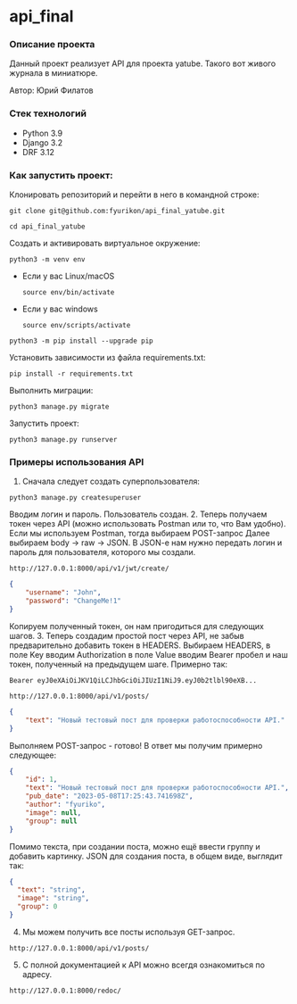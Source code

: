 # api_final
### Описание проекта
Данный проект реализует API для проекта yatube. Такого вот живого журнала в
миниатюре.

Автор: Юрий Филатов
### Стек технологий
* Python 3.9
* Django 3.2
* DRF 3.12

### Как запустить проект:

Клонировать репозиторий и перейти в него в командной строке:

```
git clone git@github.com:fyurikon/api_final_yatube.git
```

```
cd api_final_yatube
```

Cоздать и активировать виртуальное окружение:

```
python3 -m venv env
```

* Если у вас Linux/macOS

    ```
    source env/bin/activate
    ```

* Если у вас windows

    ```
    source env/scripts/activate
    ```

```
python3 -m pip install --upgrade pip
```

Установить зависимости из файла requirements.txt:

```
pip install -r requirements.txt
```

Выполнить миграции:

```
python3 manage.py migrate
```

Запустить проект:

```
python3 manage.py runserver
```

### Примеры использования API
1. Сначала следует создать суперпользователя:
```
python3 manage.py createsuperuser
```
Вводим логин и пароль. Пользователь создан.
2. Теперь получаем токен через API (можно использовать Postman
или то, что Вам удобно). Если мы используем Postman, тогда выбираем POST-запрос
Далее выбираем body -> raw -> JSON. В JSON-e нам нужно передать логин и пароль
для пользователя, которого мы создали.
```
http://127.0.0.1:8000/api/v1/jwt/create/
```
```json
{
    "username": "John",
    "password": "ChangeMe!1"
}
```
Копируем полученный токен, он нам пригодиться для следующих шагов.
3. Теперь создадим простой пост через API, не забыв предварительно добавить 
токен в HEADERS. Выбираем HEADERS, в поле Key вводим Authorization в поле
Value вводим Bearer пробел и наш токен, полученный на предыдущем шаге.
Примерно так:
```
Bearer eyJ0eXAiOiJKV1QiLCJhbGciOiJIUzI1NiJ9.eyJ0b2tlbl90eXB...
```
```
http://127.0.0.1:8000/api/v1/posts/
```
```json
{
    "text": "Новый тестовый пост для проверки работоспособности API."
}
```

Выполняем POST-запрос - готово!
В ответ мы получим примерно следующее:
```json
{
    "id": 1,
    "text": "Новый тестовый пост для проверки работоспособности API.",
    "pub_date": "2023-05-08T17:25:43.741698Z",
    "author": "fyuriko",
    "image": null,
    "group": null
}
```

Помимо текста, при создании поста, можно ещё ввести группу и добавить картинку.
JSON для создания поста, в общем виде, выглядит так:
```json
{
  "text": "string",
  "image": "string",
  "group": 0
}
```
4. Мы можем получить все посты используя GET-запрос.
```
http://127.0.0.1:8000/api/v1/posts/
```

5. С полной документацией к API можно всегдя ознакомиться по адресу.
```
http://127.0.0.1:8000/redoc/
```